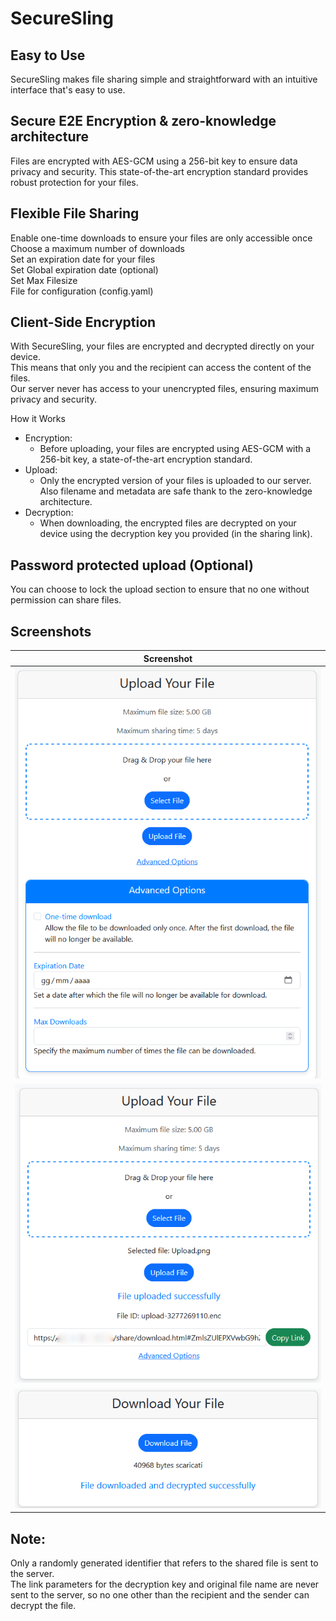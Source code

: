 # SecureSling
## Easy to Use

SecureSling makes file sharing simple and straightforward with an intuitive interface that's easy to use.  
  
## Secure E2E Encryption & zero-knowledge architecture
  
Files are encrypted with AES-GCM using a 256-bit key to ensure data privacy and security. This state-of-the-art encryption standard provides robust protection for your files.
  
## Flexible File Sharing
Enable one-time downloads to ensure your files are only accessible once  
Choose a maximum number of downloads  
Set an expiration date for your files  
Set Global expiration date (optional)  
Set Max Filesize  
File for configuration (config.yaml)  

## Client-Side Encryption

With SecureSling, your files are encrypted and decrypted directly on your device.  
This means that only you and the recipient can access the content of the files.  
Our server never has access to your unencrypted files, ensuring maximum privacy and security.  
  
How it Works

- Encryption:
  - Before uploading, your files are encrypted using AES-GCM with a 256-bit key, a state-of-the-art encryption standard.
- Upload:
  - Only the encrypted version of your files is uploaded to our server. Also filename and metadata are safe thank to the zero-knowledge architecture.
- Decryption:
  - When downloading, the encrypted files are decrypted on your device using the decryption key you provided (in the sharing link).

## Password protected upload (Optional)
You can choose to lock the upload section to ensure that no one without permission can share files.   

## Screenshots

| Screenshot |
| --- |
| ![Upload](Screenshot/Upload.png) | 
| ![File_Uploaded](Screenshot/File_Uploaded.png) | 
| ![File_Downloaded](Screenshot/File_Downloaded.png) | 

## Note:
Only a randomly generated identifier that refers to the shared file is sent to the server.  
The link parameters for the decryption key and original file name are never sent to the server, so no one other than the recipient and the sender can decrypt the file.  
